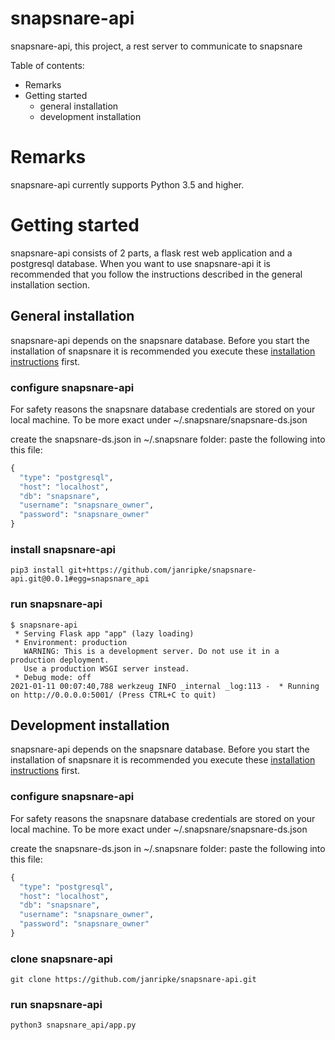 snapsnare-api
=

snapsnare-api, this project, a rest server to communicate to snapsnare

Table of contents:

* Remarks
* Getting started
  * general installation
  * development installation

# Remarks
snapsnare-api currently supports Python 3.5 and higher.

# Getting started
snapsnare-api consists of 2 parts, a flask rest web application and a postgresql database.
When you want to use snapsnare-api it is recommended that you follow the instructions described in the general installation section.


## General installation
snapsnare-api depends on the snapsnare database. 
Before you start the installation of snapsnare it is recommended you execute these [installation instructions](https://github.com/janripke/snapsnare-db/blob/main/README.md) first.

### configure snapsnare-api
For safety reasons the snapsnare database credentials are stored on your local machine. 
To be more exact under ~/.snapsnare/snapsnare-ds.json

create the snapsnare-ds.json in ~/.snapsnare folder: paste the following into this file:
```python
{
  "type": "postgresql",
  "host": "localhost",
  "db": "snapsnare",
  "username": "snapsnare_owner",
  "password": "snapsnare_owner"
}
```

### install snapsnare-api
```shell
pip3 install git+https://github.com/janripke/snapsnare-api.git@0.0.1#egg=snapsnare_api
```

### run snapsnare-api
```shell
$ snapsnare-api
 * Serving Flask app "app" (lazy loading)
 * Environment: production
   WARNING: This is a development server. Do not use it in a production deployment.
   Use a production WSGI server instead.
 * Debug mode: off
2021-01-11 00:07:40,788 werkzeug INFO _internal _log:113 -  * Running on http://0.0.0.0:5001/ (Press CTRL+C to quit)
```


## Development installation
snapsnare-api depends on the snapsnare database. 
Before you start the installation of snapsnare it is recommended you execute these [installation instructions](https://github.com/janripke/snapsnare-db/blob/main/README.md) first.

### configure snapsnare-api
For safety reasons the snapsnare database credentials are stored on your local machine. 
To be more exact under ~/.snapsnare/snapsnare-ds.json

create the snapsnare-ds.json in ~/.snapsnare folder: paste the following into this file:
```python
{
  "type": "postgresql",
  "host": "localhost",
  "db": "snapsnare",
  "username": "snapsnare_owner",
  "password": "snapsnare_owner"
}
```

### clone snapsnare-api
```
git clone https://github.com/janripke/snapsnare-api.git
```

### run snapsnare-api
```shell
python3 snapsnare_api/app.py
```




